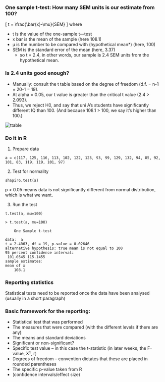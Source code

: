 
### One sample t-test: How many SEM units is our estimate from 100?
\[ t = \frac{\bar{x}-\mu}{SEM} \]
where 
- t is the value of the one-sample t—test 
- x bar is the mean of the sample (here 108.1) 
- μ is the number to be compared with (hypothetical mean*) (here, 100) 
- SEM is the standard error of the mean (here, 3.37) 
    - so t = 2.4, in other words, our sample is 2.4 SEM units from the hypothetical mean.

### Is 2.4 units good enough?

- Manually: consult the t table based on the degree of freedom (d.f. = n-1 = 20-1 = 19).
- At alpha = 0.05, our t value is greater than the critical t value (2.4 > 2.093).
- Thus, we reject H0, and say that uni A’s students have significantly different IQ than 100. (And because 108.1 > 100, we say it’s higher than 100.)

![ttable](/images/week3/ttable.png)

### Do it in R

1. Prepare data

```{r}
a = c(117, 125, 116, 113, 102, 122, 123, 93, 99, 129, 132, 94, 85, 92, 101, 83, 119, 119, 101, 97)
```

2. Test for normality

```{r}
shapiro.test(a)
```

p > 0.05 means data is not significantly different from normal distribution, which is what we want.

3. Run the test

```{r}
t.test(a, mu=100)
```

```
> t.test(a, mu=100)

	One Sample t-test

data:  a
t = 2.4063, df = 19, p-value = 0.02646
alternative hypothesis: true mean is not equal to 100
95 percent confidence interval:
 101.0545 115.1455
sample estimates:
mean of x 
    108.1
```




### Reporting statistics 

Statistical tests need to be reported once the data have been analysed (usually in a short paragraph) 

### Basic framework for the reporting:

- Statistical test that was performed 
- The measures that were compared (with the different levels if there are any) 
- The means and standard deviations
- Significant or non-significant? 
- Specific test value – in this case the t-statistic (in later weeks, the F-value, X², r) 
- Degrees of freedom – convention dictates that these are placed in rounded parentheses 
- The specific p-value taken from R
- (confidence intervals/effect size) 
